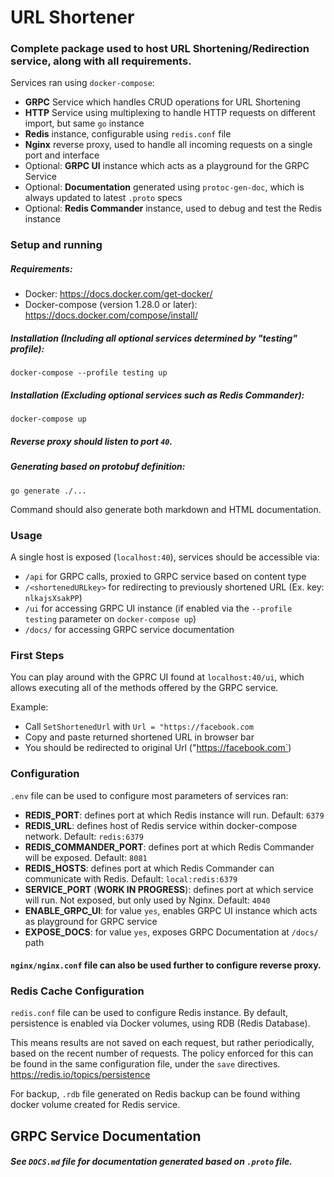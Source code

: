# URL Shortener
### Complete package used to host URL Shortening/Redirection service, along with all requirements.

Services ran using `docker-compose`:

- **GRPC** Service which handles CRUD operations for URL Shortening
- **HTTP** Service using multiplexing to handle HTTP requests on different import, but same `go` instance
- **Redis** instance, configurable using `redis.conf` file
- **Nginx** reverse proxy, used to handle all incoming requests on a single port and interface
- Optional: **GRPC UI** instance which acts as a playground for the GRPC Service
- Optional: **Documentation** generated using `protoc-gen-doc`, which is always updated to latest `.proto` specs
- Optional: **Redis Commander** instance, used to debug and test the Redis instance

### Setup and running

##### Requirements:

- Docker: https://docs.docker.com/get-docker/
- Docker-compose (version 1.28.0 or later): https://docs.docker.com/compose/install/

##### Installation (Including all optional services determined by "testing" profile):
```
docker-compose --profile testing up
```

##### Installation (Excluding optional services such as Redis Commander):
```
docker-compose up
```

##### Reverse proxy should listen to port `40`.

##### Generating based on protobuf definition:
```
go generate ./...
```
Command should also generate both markdown and HTML documentation.

### Usage

A single host is exposed (`localhost:40`), services should be accessible via:

- `/api` for GRPC calls, proxied to GRPC service based on content type
- `/<shortenedURLkey>` for redirecting to previously shortened URL (Ex. key: `nlkajsXsakPP`)
- `/ui` for accessing GRPC UI instance (if enabled via the `--profile testing` parameter on `docker-compose up`)
- `/docs/` for accessing GRPC service documentation

### First Steps

You can play around with the GPRC UI found at `localhost:40/ui`, which allows executing all of the methods offered by the GRPC service.

Example:

- Call `SetShortenedUrl` with `Url = "https://facebook.com`
- Copy and paste returned shortened URL in browser bar
- You should be redirected to original Url ("https://facebook.com`)

### Configuration

`.env` file can be used to configure most parameters of services ran:

- **REDIS_PORT**: defines port at which Redis instance will run. Default: `6379`
- **REDIS_URL**: defines host of Redis service within docker-compose network. Default: `redis:6379`
- **REDIS_COMMANDER_PORT**: defines port at which Redis Commander will be exposed. Default: `8081`
- **REDIS_HOSTS**: defines port at which Redis Commander can communicate with Redis. Default: `local:redis:6379`
- **SERVICE_PORT** (**WORK IN PROGRESS**): defines port at which service will run. Not exposed, but only used by Nginx. Default: `4040`
- **ENABLE_GRPC_UI**: for value `yes`, enables GRPC UI instance which acts as playground for GRPC service
- **EXPOSE_DOCS**: for value `yes`, exposes GRPC Documentation at `/docs/` path

#### `nginx/nginx.conf` file can also be used further to configure reverse proxy.

### Redis Cache Configuration

`redis.conf` file can be used to configure Redis instance.
By default, persistence is enabled via Docker volumes, using RDB (Redis Database).

This means results are not saved on each request, but rather periodically, based on the recent number of requests.
The policy enforced for this can be found in the same configuration file, under the `save` directives.
https://redis.io/topics/persistence

For backup, `.rdb` file generated on Redis backup can be found withing docker volume created for Redis service.

## GRPC Service Documentation

##### See `DOCS.md` file for documentation generated based on `.proto` file.






